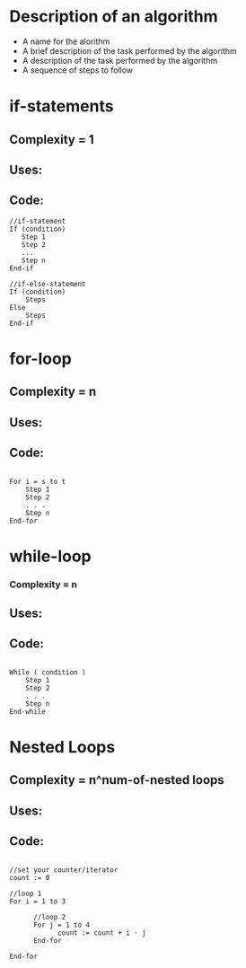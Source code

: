 ﻿# Description of an algorithm
- A name for the alorithm
- A brief description of the task performed by the algorithm
- A description of the task performed by the algorithm
- A sequence of steps to follow


# if-statements
## Complexity = 1
## Uses:
## Code: 
```{r, tidy=FALSE, eval=FALSE, highlight=FALSE }
//if-statement
If (condition)
   Step 1
   Step 2 
   ...
   Step n
End-if

```

```{r, tidy=FALSE, eval=FALSE, highlight=FALSE }
//if-else-statement
If (condition)
	Steps
Else
	Steps
End-if

```

# for-loop
## Complexity = n
## Uses:
## Code: 
```{r, tidy=FALSE, eval=FALSE, highlight=FALSE }

For i = s to t
    Step 1
    Step 2
    . . .
    Step n
End-for

```

# while-loop
### Complexity = n
## Uses:
## Code: 
```{r, tidy=FALSE, eval=FALSE, highlight=FALSE }

While ( condition )
    Step 1
    Step 2
    . . .
    Step n
End-while

```

# Nested Loops
## Complexity = n^num-of-nested loops
## Uses:
## Code: 
```{r, tidy=FALSE, eval=FALSE, highlight=FALSE }

//set your counter/iterator
count := 0

//loop 1
For i = 1 to 3

	  //loop 2
      For j = 1 to 4
            count := count + i ⋅ j
      End-for

End-for

```
